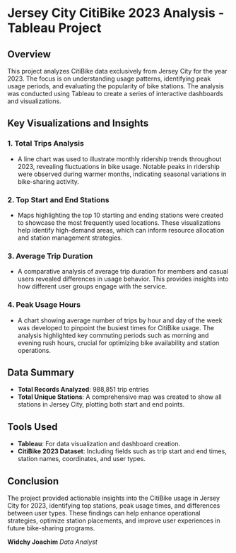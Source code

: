 # Jersey City CitiBike 2023 Analysis - Tableau Project

## Overview
This project analyzes CitiBike data exclusively from Jersey City for the year 2023. The focus is on understanding usage patterns, identifying peak usage periods, and evaluating the popularity of bike stations. The analysis was conducted using Tableau to create a series of interactive dashboards and visualizations.

## Key Visualizations and Insights

### 1. **Total Trips Analysis**
- A line chart was used to illustrate monthly ridership trends throughout 2023, revealing fluctuations in bike usage. Notable peaks in ridership were observed during warmer months, indicating seasonal variations in bike-sharing activity.

### 2. **Top Start and End Stations**
- Maps highlighting the top 10 starting and ending stations were created to showcase the most frequently used locations. These visualizations help identify high-demand areas, which can inform resource allocation and station management strategies.

### 3. **Average Trip Duration**
- A comparative analysis of average trip duration for members and casual users revealed differences in usage behavior. This provides insights into how different user groups engage with the service.

### 4. **Peak Usage Hours**
- A chart showing average number of trips by hour and day of the week was developed to pinpoint the busiest times for CitiBike usage. The analysis highlighted key commuting periods such as morning and evening rush hours, crucial for optimizing bike availability and station operations.

## Data Summary
- **Total Records Analyzed**: 988,851 trip entries
- **Total Unique Stations**: A comprehensive map was created to show all stations in Jersey City, plotting both start and end points.

## Tools Used
- **Tableau**: For data visualization and dashboard creation.
- **CitiBike 2023 Dataset**: Including fields such as trip start and end times, station names, coordinates, and user types.

## Conclusion
The project provided actionable insights into the CitiBike usage in Jersey City for 2023, identifying top stations, peak usage times, and differences between user types. These findings can help enhance operational strategies, optimize station placements, and improve user experiences in future bike-sharing programs.

**Widchy Joachim**
*Data Analyst*
